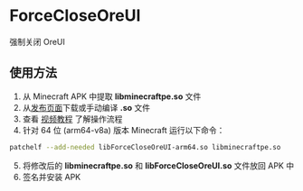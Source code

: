 # ForceCloseOreUI

强制关闭 OreUI

## 使用方法

1. 从 Minecraft APK 中提取 **libminecraftpe.so** 文件
2. 从[发布页面](https://github.com/Yejdhi/ForceCloseOreUI-Android/releases/tag/Release)下载或手动编译 **.so** 文件
3. 查看 [视频教程](暂且无链接) 了解操作流程
4. 针对 64 位 (arm64-v8a) 版本 Minecraft 运行以下命令：

```bash
patchelf --add-needed libForceCloseOreUI-arm64.so libminecraftpe.so
```

5. 将修改后的 **libminecraftpe.so** 和 **libForceCloseOreUI.so** 文件放回 APK 中
6. 签名并安装 APK
